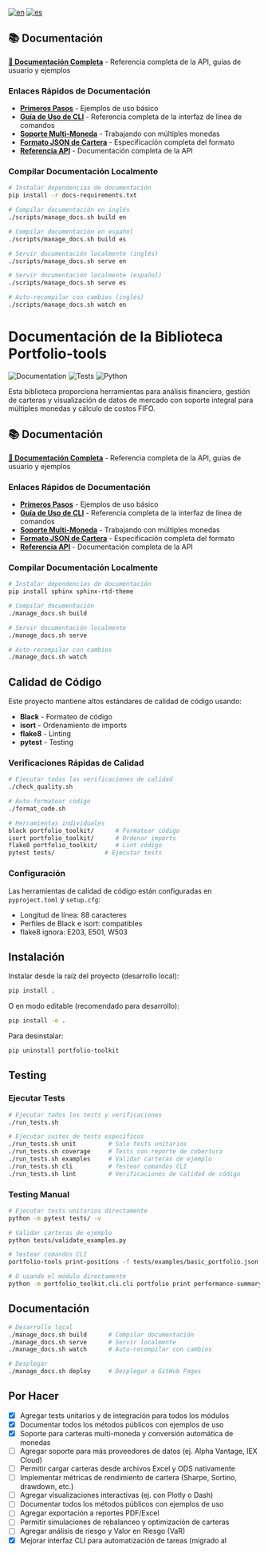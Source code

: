 [![en](https://img.shields.io/badge/lang-en-blue.svg)](https://github.com/ggenzone/portfolio-toolkit/blob/master/README.md)
[![es](https://img.shields.io/badge/lang-es-green.svg)](https://github.com/ggenzone/portfolio-toolkit/blob/master/README.es.md)

## 📚 Documentación

**[📖 Documentación Completa](https://ggenzone.github.io/portfolio-toolkit/)** - Referencia completa de la API, guías de usuario y ejemplos

### Enlaces Rápidos de Documentación

- **[Primeros Pasos](https://ggenzone.github.io/portfolio-toolkit/examples/basic_usage.html)** - Ejemplos de uso básico
- **[Guía de Uso de CLI](https://ggenzone.github.io/portfolio-toolkit/examples/cli_usage.html)** - Referencia completa de la interfaz de línea de comandos
- **[Soporte Multi-Moneda](https://ggenzone.github.io/portfolio-toolkit/examples/multi_currency.html)** - Trabajando con múltiples monedas
- **[Formato JSON de Cartera](https://ggenzone.github.io/portfolio-toolkit/user_guide/portfolio_format.html)** - Especificación completa del formato
- **[Referencia API](https://ggenzone.github.io/portfolio-toolkit/api/modules.html)** - Documentación completa de la API

### Compilar Documentación Localmente

```bash
# Instalar dependencias de documentación
pip install -r docs-requirements.txt

# Compilar documentación en inglés
./scripts/manage_docs.sh build en

# Compilar documentación en español
./scripts/manage_docs.sh build es

# Servir documentación localmente (inglés)
./scripts/manage_docs.sh serve en

# Servir documentación localmente (español)
./scripts/manage_docs.sh serve es

# Auto-recompilar con cambios (inglés)
./scripts/manage_docs.sh watch en
```

# Documentación de la Biblioteca Portfolio-tools

![Documentation](https://img.shields.io/badge/docs-sphinx-brightgreen.svg)
![Tests](https://github.com/ggenzone/portfolio-toolkit/workflows/Tests%20and%20Quality%20Checks/badge.svg)
![Python](https://img.shields.io/badge/python-3.9%2B-blue.svg)

Esta biblioteca proporciona herramientas para análisis financiero, gestión de carteras y visualización de datos de mercado con soporte integral para múltiples monedas y cálculo de costos FIFO.

## 📚 Documentación

**[📖 Documentación Completa](https://ggenzone.github.io/portfolio-toolkit/)** - Referencia completa de la API, guías de usuario y ejemplos

### Enlaces Rápidos de Documentación

- **[Primeros Pasos](https://ggenzone.github.io/portfolio-toolkit/examples/basic_usage.html)** - Ejemplos de uso básico
- **[Guía de Uso de CLI](https://ggenzone.github.io/portfolio-toolkit/examples/cli_usage.html)** - Referencia completa de la interfaz de línea de comandos
- **[Soporte Multi-Moneda](https://ggenzone.github.io/portfolio-toolkit/examples/multi_currency.html)** - Trabajando con múltiples monedas
- **[Formato JSON de Cartera](https://ggenzone.github.io/portfolio-toolkit/user_guide/portfolio_format.html)** - Especificación completa del formato
- **[Referencia API](https://ggenzone.github.io/portfolio-toolkit/api/modules.html)** - Documentación completa de la API

### Compilar Documentación Localmente

```bash
# Instalar dependencias de documentación
pip install sphinx sphinx-rtd-theme

# Compilar documentación
./manage_docs.sh build

# Servir documentación localmente
./manage_docs.sh serve

# Auto-recompilar con cambios
./manage_docs.sh watch
```

## Calidad de Código

Este proyecto mantiene altos estándares de calidad de código usando:

- **Black** - Formateo de código
- **isort** - Ordenamiento de imports  
- **flake8** - Linting
- **pytest** - Testing

### Verificaciones Rápidas de Calidad

```bash
# Ejecutar todas las verificaciones de calidad
./check_quality.sh

# Auto-formatear código
./format_code.sh

# Herramientas individuales
black portfolio_toolkit/      # Formatear código
isort portfolio_toolkit/      # Ordenar imports
flake8 portfolio_toolkit/     # Lint código
pytest tests/              # Ejecutar tests
```

### Configuración

Las herramientas de calidad de código están configuradas en `pyproject.toml` y `setup.cfg`:
- Longitud de línea: 88 caracteres
- Perfiles de Black e isort: compatibles
- flake8 ignora: E203, E501, W503

## Instalación

Instalar desde la raíz del proyecto (desarrollo local):

```bash
pip install .
```
O en modo editable (recomendado para desarrollo):
```bash
pip install -e .
```

Para desinstalar:
```bash
pip uninstall portfolio-toolkit
```

## Testing

### Ejecutar Tests

```bash
# Ejecutar todos los tests y verificaciones
./run_tests.sh

# Ejecutar suites de tests específicos
./run_tests.sh unit         # Solo tests unitarios
./run_tests.sh coverage     # Tests con reporte de cobertura
./run_tests.sh examples     # Validar carteras de ejemplo
./run_tests.sh cli          # Testear comandos CLI
./run_tests.sh lint         # Verificaciones de calidad de código
```

### Testing Manual

```bash
# Ejecutar tests unitarios directamente
python -m pytest tests/ -v

# Validar carteras de ejemplo
python tests/validate_examples.py

# Testear comandos CLI
portfolio-tools print-positions -f tests/examples/basic_portfolio.json

# O usando el módulo directamente
python -m portfolio_toolkit.cli.cli portfolio print performance-summary tests/examples/basic_portfolio.json

```

## Documentación

```bash
# Desarrollo local
./manage_docs.sh build      # Compilar documentación
./manage_docs.sh serve      # Servir localmente
./manage_docs.sh watch      # Auto-recompilar con cambios

# Desplegar
./manage_docs.sh deploy     # Desplegar a GitHub Pages
```

## Por Hacer

- [x] Agregar tests unitarios y de integración para todos los módulos
- [x] Documentar todos los métodos públicos con ejemplos de uso
- [x] Soporte para carteras multi-moneda y conversión automática de monedas
- [ ] Agregar soporte para más proveedores de datos (ej. Alpha Vantage, IEX Cloud)
- [ ] Permitir cargar carteras desde archivos Excel y ODS nativamente
- [ ] Implementar métricas de rendimiento de cartera (Sharpe, Sortino, drawdown, etc.)
- [ ] Agregar visualizaciones interactivas (ej. con Plotly o Dash)
- [ ] Documentar todos los métodos públicos con ejemplos de uso
- [ ] Agregar exportación a reportes PDF/Excel
- [ ] Permitir simulaciones de rebalanceo y optimización de carteras
- [ ] Agregar análisis de riesgo y Valor en Riesgo (VaR)
- [x] Mejorar interfaz CLI para automatización de tareas (migrado al